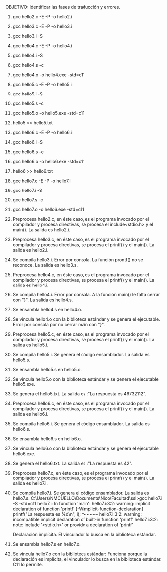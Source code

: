 OBJETIVO: Identificar las fases de traducción y errores.

1. gcc hello2.c -E -P -o hello2.i
2. gcc hello3.c -E -P -o hello3.i
3. gcc hello3.i -S
4. gcc hello4.c -E -P -o hello4.i
5. gcc hello4.i -S
6. gcc hello4.s -c
7. gcc hello4.o -o hello4.exe -std=c11
8. gcc hello5.c -E -P -o hello5.i
9. gcc hello5.i -S
10. gcc hello5.s -c
11. gcc hello5.o -o hello5.exe -std=c11
12. hello5 >> hello5.txt
13. gcc hello6.c -E -P -o hello6.i
14. gcc hello6.i -S
15. gcc hello6.s -c
16. gcc hello6.o -o hello6.exe -std=c11
17. hello6 >> hello6.txt
18. gcc hello7.c -E -P -o hello7.i
19. gcc hello7.i -S
20. gcc hello7.s -c
21. gcc hello7.o -o hello6.exe -std=c11


1. Preprocesa hello2.c, en éste caso, es el programa invocado por el compilador y procesa directivas, se procesa el include<stdio.h> y el main(). La salida es hello2.i.
2. Preprocesa hello3.c, en éste caso, es el programa invocado por el compilador y procesa directivas, se procesa el printf() y el main(). La salida es hello2.i.
3. Se compila hello3.i. Error por consola. La función prontf() no se reconoce. La salida es hello3.s.
4. Preprocesa hello4.c, en éste caso, es el programa invocado por el compilador y procesa directivas, se procesa el printf() y el main(). La salida es hello4.i.
5. Se compila hello4.i. Error por consola. A la función main() le falta cerrar con "}". La salida es hello4.s.
6. Se ensambla hello4.s en hello4.o. 
7. Se vincula hello4.o con la biblioteca estándar y se genera el ejecutable. Error por consola por no cerrar main con "}".
8. Preprocesa hello5.c, en éste caso, es el programa invocado por el compilador y procesa directivas, se procesa el printf() y el main(). La salida es hello5.i.
9. Se compila hello5.i. Se genera el código ensamblador. La salida es hello5.s.
10. Se ensambla hello5.s en hello5.o.
11. Se vincula hello5.o con la biblioteca estándar y se genera el ejecutable hello5.exe.
12. Se genera el hello5.txt. La salida es :"La respuesta es 46732112".
13. Preprocesa hello6.c, en éste caso, es el programa invocado por el compilador y procesa directivas, se procesa el printf() y el main(). La salida es hello6.i.
14. Se compila hello6.i. Se genera el código ensamblador. La salida es hello6.s.
15. Se ensambla hello6.s en hello6.o.
16. Se vincula hello6.o con la biblioteca estándar y se genera el ejecutable hello6.exe.
17. Se genera el hello6.txt. La salida es :"La respuesta es 42".
18. Preprocesa hello7.c, en éste caso, es el programa invocado por el compilador y procesa directivas, se procesa el printf() y el main(). La salida es hello7.i.
19. Se compila hello7.i. Se genera el código ensamblador. La salida es hello7.s.
        C:\Users\NMCUELLO\Documents\Nico\Facultad\ssl>gcc hello7.i -S -std=c11
          hello7.i: In function 'main':
        hello7.i:3:2: warning: implicit declaration of function 'printf' [-Wimplicit-function-declaration]
          printf("La respuesta es %d\n", i);
          ^~~~~~
        hello7.i:3:2: warning: incompatible implicit declaration of built-in function 'printf'
        hello7.i:3:2: note: include '<stdio.h>' or provide a declaration of 'printf'
    
    Declaración implícita. El vinculador lo busca en la biblioteca estándar.
20. Se ensambla hello7.s en hello7.o.
21. Se vincula hello7.o con la biblioteca estándar:
    Funciona porque la declaración es implícita, el vinculador lo busca en la biblioteca estándar. C11 lo permite.

